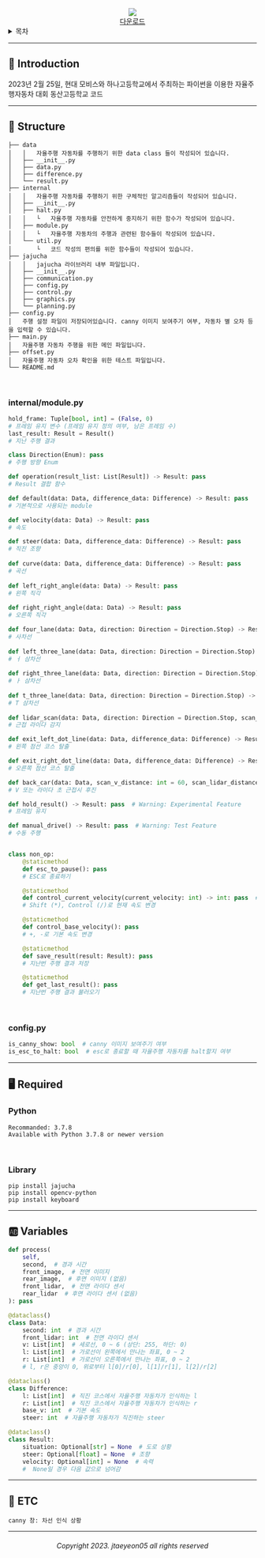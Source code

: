 <div align="center">
    <img src="https://capsule-render.vercel.app/api?type=transparent&height=150&animation=fadeIn&fontColor=8c8cff&text=CarDS&fontSize=80&fontAlignY=50&desc=2023년%20동산고등학교%20자율주행자동차%20대회&descAlignY=85"/>
</div>

<div align="center">
    <a href="https://github.com/error0918/CarDS/archive/refs/heads/master.zip">
        다운로드
    </a>
</div>

<details>
    <summary>목차</summary>
    <h6>
        <ul dir="auto">
            <a href="https://github.com/error0918/CarDS#-----Introduction">
                <li>
                    📜 Introduction
                </li>
            </a>
            <a href="https://github.com/error0918/CarDS#-----Structure">
                <li>
                    👀 Required
                </li>
            </a>
            <a href="https://github.com/error0918/CarDS#-----Required">
                <li>
                    🖥️ Required
                </li>
            </a>
            <a href="https://github.com/error0918/CarDS#-----Variables">
                <li>
                    🆎 Variables
                </li>
            </a>
            <a href="https://github.com/error0918/CarDS#-----ETC">
                <li>
                    🧐 ETC
                </li>
            </a>
        </ul>
    </h6>
</details>

---

<h2>
    📜 Introduction
</h2>

2023년 2월 25일, 현대 모비스와 하나고등학교에서 주최하는 파이썬을 이용한 자율주행자동차 대회 동산고등학교 코드

---

<h2>
    👀 Structure
</h2>

```
├── data
│   │   자율주행 자동차를 주행하기 위한 data class 들이 작성되어 있습니다.
│   ├── __init__.py
│   ├── data.py
│   ├── difference.py
│   └── result.py
├── internal
│   │   자율주행 자동차를 주행하기 위한 구체적인 알고리즘들이 작성되어 있습니다.
│   ├── __init__.py
│   ├── halt.py
│   │   └   자율주행 자동차를 안전하게 중지하기 위한 함수가 작성되어 있습니다.
│   ├── module.py
│   │   └   자율주행 자동차의 주행과 관련된 함수들이 작성되어 있습니다.
│   └── util.py
│       └   코드 작성의 편의를 위한 함수들이 작성되어 있습니다.
├── jajucha
│   │   jajucha 라이브러리 내부 파일입니다.
│   ├── __init__.py
│   ├── communication.py
│   ├── config.py
│   ├── control.py
│   ├── graphics.py
│   └── planning.py
├── config.py
│   주행 설정 파일이 저장되어있습니다. canny 이미지 보여주기 여부, 자동차 별 오차 등을 입력할 수 있습니다.
├── main.py
│   자율주행 자동차 주행을 위한 메인 파일입니다.
├── offset.py
│   자율주행 자동차 오차 확인을 위한 테스트 파일입니다.
└── README.md
```

<br/>

<h3>
    internal/module.py
</h3>

```python
hold_frame: Tuple[bool, int] = (False, 0)  
# 프레임 유지 변수 (프레임 유지 정의 여부, 남은 프레임 수)
last_result: Result = Result()
# 지난 주행 결과

class Direction(Enum): pass
# 주행 방향 Enum

def operation(result_list: List[Result]) -> Result: pass
# Result 결합 함수

def default(data: Data, difference_data: Difference) -> Result: pass
# 기본적으로 사용되는 module

def velocity(data: Data) -> Result: pass
# 속도

def steer(data: Data, difference_data: Difference) -> Result: pass
# 직진 조향
    
def curve(data: Data, difference_data: Difference) -> Result: pass
# 곡선
    
def left_right_angle(data: Data) -> Result: pass
# 왼쪽 직각
    
def right_right_angle(data: Data) -> Result: pass
# 오른쪽 직각

def four_lane(data: Data, direction: Direction = Direction.Stop) -> Result: pass
# 사차선
    
def left_three_lane(data: Data, direction: Direction = Direction.Stop) -> Result: pass
# ㅓ 삼차선
    
def right_three_lane(data: Data, direction: Direction = Direction.Stop) -> Result: pass
# ㅏ 삼차선
    
def t_three_lane(data: Data, direction: Direction = Direction.Stop) -> Result: pass
# T 삼차선
    
def lidar_scan(data: Data, direction: Direction = Direction.Stop, scan_distance: int = 250) -> Result: pass
# 근접 라이다 감지

def exit_left_dot_line(data: Data, difference_data: Difference) -> Result: pass  # Warning: Experimental Feature
# 왼쪽 점선 코스 탈출

def exit_right_dot_line(data: Data, difference_data: Difference) -> Result: pass  # Warning: Experimental Feature
# 오른쪽 점선 코스 탈출

def back_car(data: Data, scan_v_distance: int = 60, scan_lidar_distance: int = 160) -> Result: pass  # Warning: Experimental Feature
# V 또는 라이다 초 근접시 후진

def hold_result() -> Result: pass  # Warning: Experimental Feature
# 프레임 유지

def manual_drive() -> Result: pass  # Warning: Test Feature
# 수동 주행


class non_op:
    @staticmethod
    def esc_to_pause(): pass
    # ESC로 종료하기

    @staticmethod
    def control_current_velocity(current_velocity: int) -> int: pass  # Return New Current Velocity
    # Shift (*), Control (/)로 현재 속도 변경

    @staticmethod
    def control_base_velocity(): pass
    # +, -로 기본 속도 변경

    @staticmethod
    def save_result(result: Result): pass
    # 지난번 주행 결과 저장

    @staticmethod
    def get_last_result(): pass
    # 지난번 주행 결과 불러오기
```

<br/>

<h3>
    config.py
</h3>

```python
is_canny_show: bool  # canny 이미지 보여주기 여부 
is_esc_to_halt: bool  # esc로 종료할 때 자율주행 자동차를 halt할지 여부
```

---

<h2>
    🖥️ Required
</h2>

<h3>
    Python
</h3>

```
Recommanded: 3.7.8
Available with Python 3.7.8 or newer version
```

<br/>

<h3>
    Library
</h3>

```
pip install jajucha
pip install opencv-python
pip install keyboard
```

---

<h2>
    🆎 Variables
</h2>

```python
def process(
    self,
    second,  # 경과 시간
    front_image,  # 전면 이미지
    rear_image,  # 후면 이미지 (없음)
    front_lidar,  # 전면 라이다 센서
    rear_lidar  # 후면 라이다 센서 (없음)
): pass

@dataclass()
class Data:
    second: int  # 경과 시간
    front_lidar: int  # 전면 라이다 센서
    v: List[int]  # 세로선, 0 ~ 6 (상단: 255, 하단: 0)
    l: List[int]  # 가로선이 왼쪽에서 만나는 좌표, 0 ~ 2
    r: List[int]  # 가로선이 오른쪽에서 만나는 좌표, 0 ~ 2
    # l, r은 중앙이 0, 위로부터 l[0]/r[0], l[1]/r[1], l[2]/r[2]

@dataclass()
class Difference:
    l: List[int]  # 직진 코스에서 자율주행 자동차가 인식하는 l
    r: List[int]  # 직진 코스에서 자율주행 자동차가 인식하는 r
    base_v: int  # 기본 속도
    steer: int  # 자율주행 자동차가 직진하는 steer

@dataclass()
class Result:
    situation: Optional[str] = None  # 도로 상황
    steer: Optional[float] = None  # 조향
    velocity: Optional[int] = None  # 속력
    #  None일 경우 다음 값으로 넘어감
```

---

<h2>
    🧐 ETC
</h2>

```
canny 창: 차선 인식 상황
```

---

<div align="center">
    <h6>
        Copyright 2023. jtaeyeon05 all rights reserved 
    </h6>
</div>